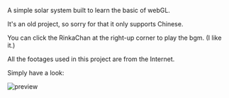 A simple solar system built to learn the basic of webGL.

It's an old project, so sorry for that it only supports Chinese.

You can click the RinkaChan at the right-up corner to play the bgm. (I like it.)

All the footages used in this project are from the Internet.

Simply have a look:

![preview](preview.gif)
